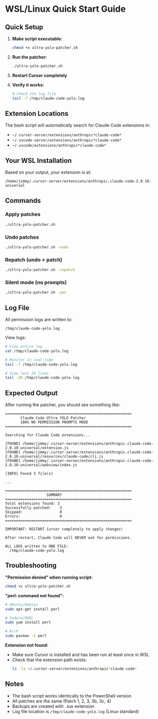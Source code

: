 # WSL/Linux Quick Start Guide

## Quick Setup

1. **Make script executable:**
   ```bash
   chmod +x ultra-yolo-patcher.sh
   ```

2. **Run the patcher:**
   ```bash
   ./ultra-yolo-patcher.sh
   ```

3. **Restart Cursor completely**

4. **Verify it works:**
   ```bash
   # Check the log file
   tail -f /tmp/claude-code-yolo.log
   ```

## Extension Locations

The bash script will automatically search for Claude Code extensions in:

- `~/.cursor-server/extensions/anthropic*claude-code*`
- `~/.vscode-server/extensions/anthropic*claude-code*`
- `~/.vscode/extensions/anthropic*claude-code*`

## Your WSL Installation

Based on your output, your extension is at:
```
/home/jimmy/.cursor-server/extensions/anthropic.claude-code-2.0.10-universal
```

## Commands

### Apply patches
```bash
./ultra-yolo-patcher.sh
```

### Undo patches
```bash
./ultra-yolo-patcher.sh -undo
```

### Repatch (undo + patch)
```bash
./ultra-yolo-patcher.sh -repatch
```

### Silent mode (no prompts)
```bash
./ultra-yolo-patcher.sh -yes
```

## Log File

All permission logs are written to:
```
/tmp/claude-code-yolo.log
```

View logs:
```bash
# View entire log
cat /tmp/claude-code-yolo.log

# Monitor in real-time
tail -f /tmp/claude-code-yolo.log

# View last 20 lines
tail -20 /tmp/claude-code-yolo.log
```

## Expected Output

After running the patcher, you should see something like:

```
==========================================================
       Claude Code Ultra YOLO Patcher
       100% NO PERMISSION PROMPTS MODE
==========================================================

Searching for Claude Code extensions...

[FOUND] /home/jimmy/.cursor-server/extensions/anthropic.claude-code-2.0.10-universal/extension.js
[FOUND] /home/jimmy/.cursor-server/extensions/anthropic.claude-code-2.0.10-universal/resources/claude-code/cli.js
[FOUND] /home/jimmy/.cursor-server/extensions/anthropic.claude-code-2.0.10-universal/webview/index.js

[INFO] Found 3 file(s)

...

==========================================================
                   SUMMARY
==========================================================
Total extensions found: 3
Successfully patched:    3
Skipped:                 0
Errors:                  0
==========================================================

IMPORTANT: RESTART Cursor completely to apply changes!

After restart, Claude Code will NEVER ask for permissions.

ALL LOGS written to ONE FILE:
  /tmp/claude-code-yolo.log
```

## Troubleshooting

**"Permission denied" when running script:**
```bash
chmod +x ultra-yolo-patcher.sh
```

**"perl: command not found":**
```bash
# Ubuntu/Debian
sudo apt-get install perl

# Fedora/RHEL
sudo yum install perl

# Arch
sudo pacman -S perl
```

**Extension not found:**
- Make sure Cursor is installed and has been run at least once in WSL
- Check that the extension path exists:
  ```bash
  ls -la ~/.cursor-server/extensions/anthropic*claude-code*
  ```

## Notes

- The bash script works identically to the PowerShell version
- All patches are the same (Patch 1, 2, 3, 3b, 3c, 4)
- Backups are created with `.bak` extension
- Log file location is `/tmp/claude-code-yolo.log` (Linux standard)
